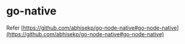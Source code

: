 # go-native

Refer [https://github.com/abhisekp/go-node-native#go-node-native](https://github.com/abhisekp/go-node-native#go-node-native)